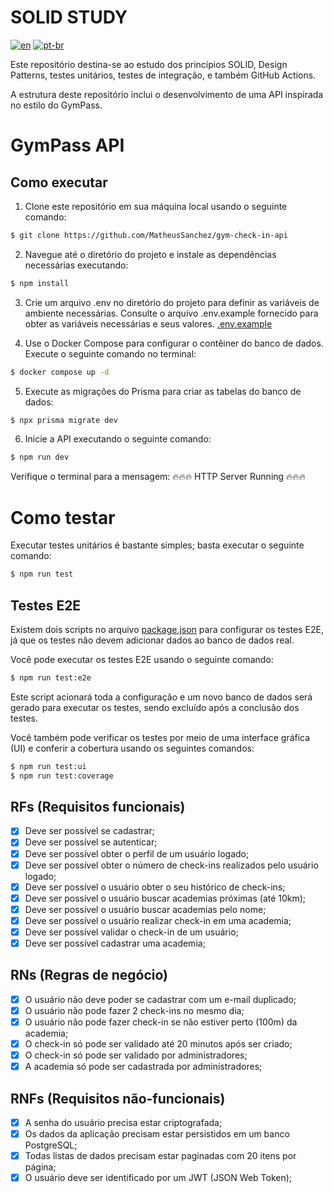 # SOLID STUDY

[![en](https://img.shields.io/badge/lang-en-red.svg)](https://github.com/MatheusSanchez/gym-check-in-api/blob/main/README.md)
[![pt-br](https://img.shields.io/badge/lang-pt--br-green.svg)](https://github.com/MatheusSanchez/gym-check-in-api/blob/main/README.pt-br.md)

Este repositório destina-se ao estudo dos princípios SOLID, Design Patterns, testes unitários, testes de integração, e também GitHub Actions.

A estrutura deste repositório inclui o desenvolvimento de uma API inspirada no estilo do GymPass.

# GymPass API

## Como executar

1. Clone este repositório em sua máquina local usando o seguinte comando:
```bash
$ git clone https://github.com/MatheusSanchez/gym-check-in-api
```
2. Navegue até o diretório do projeto e instale as dependências necessárias executando:
```bash
$ npm install
```
3. Crie um arquivo .env no diretório do projeto para definir as variáveis de ambiente necessárias. Consulte o arquivo .env.example fornecido para obter as variáveis necessárias e seus valores. [.env.example](./.env.example/)

4. Use o Docker Compose para configurar o contêiner do banco de dados. Execute o seguinte comando no terminal:
```bash
$ docker compose up -d
```

5. Execute as migrações do Prisma para criar as tabelas do banco de dados:
```bash
$ npx prisma migrate dev
```

6. Inicie a API executando o seguinte comando:
```bash
$ npm run dev
```

Verifique o terminal para a mensagem: 🔥🔥🔥 HTTP Server Running 🔥🔥🔥 

# Como testar
Executar testes unitários é bastante simples; basta executar o seguinte comando:
```bash
$ npm run test
```

## Testes E2E

Existem dois scripts no arquivo [package.json](./package.json/) para configurar os testes E2E, já que os testes não devem adicionar dados ao banco de dados real.

Você pode executar os testes E2E usando o seguinte comando:

```bash
$ npm run test:e2e
```

Este script acionará toda a configuração e um novo banco de dados será gerado para executar os testes, sendo excluído após a conclusão dos testes.

Você também pode verificar os testes por meio de uma interface gráfica (UI) e conferir a cobertura usando os seguintes comandos:

```bash
$ npm run test:ui
$ npm run test:coverage
```

## RFs (Requisitos funcionais)

- [x] Deve ser possível se cadastrar;
- [x] Deve ser possível se autenticar;
- [x] Deve ser possível obter o perfil de um usuário logado;
- [x] Deve ser possível obter o número de check-ins realizados pelo usuário logado;
- [x] Deve ser possível o usuário obter o seu histórico de check-ins;
- [x] Deve ser possível o usuário buscar academias próximas (até 10km);
- [x] Deve ser possível o usuário buscar academias pelo nome;
- [x] Deve ser possível o usuário realizar check-in em uma academia;
- [x] Deve ser possível validar o check-in de um usuário;
- [x] Deve ser possível cadastrar uma academia;

## RNs (Regras de negócio)

- [x] O usuário não deve poder se cadastrar com um e-mail duplicado;
- [x] O usuário não pode fazer 2 check-ins no mesmo dia;
- [x] O usuário não pode fazer check-in se não estiver perto (100m) da academia;
- [x] O check-in só pode ser validado até 20 minutos após ser criado;
- [x] O check-in só pode ser validado por administradores;
- [x] A academia só pode ser cadastrada por administradores;

## RNFs (Requisitos não-funcionais)

- [x] A senha do usuário precisa estar criptografada;
- [x] Os dados da aplicação precisam estar persistidos em um banco PostgreSQL;
- [x] Todas listas de dados precisam estar paginadas com 20 itens por página;
- [x] O usuário deve ser identificado por um JWT (JSON Web Token);

